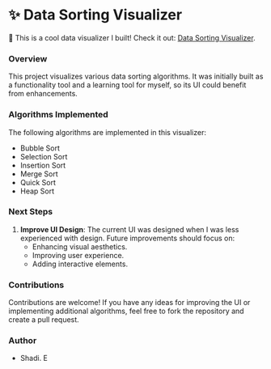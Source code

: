 # ✨ Data Sorting Visualizer

📶 This is a cool data visualizer I built! Check it out: [Data Sorting Visualizer](https://shadielfares.github.io/DataSortingVisualizer/).

### Overview
This project visualizes various data sorting algorithms. It was initially built as a functionality tool and a learning tool for myself, so its UI could benefit from enhancements.

### Algorithms Implemented
The following algorithms are implemented in this visualizer:
- Bubble Sort
- Selection Sort
- Insertion Sort
- Merge Sort
- Quick Sort
- Heap Sort

### Next Steps
1. **Improve UI Design**: The current UI was designed when I was less experienced with design. Future improvements should focus on:
   - Enhancing visual aesthetics.
   - Improving user experience.
   - Adding interactive elements.

### Contributions
Contributions are welcome! If you have any ideas for improving the UI or implementing additional algorithms, feel free to fork the repository and create a pull request.

### Author
- Shadi. E
